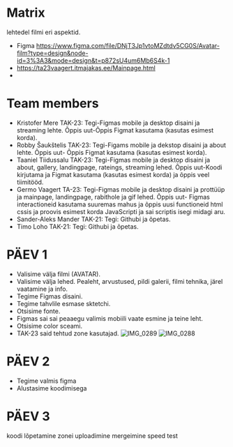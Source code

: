 # Matrix
lehtedel filmi eri aspektid. 
 - Figma https://www.figma.com/file/DNjT3Jp1vtoMZdtdv5CG0S/Avatar-film?type=design&node-id=3%3A3&mode=design&t=p872sU4um6Mb6S4k-1
 - https://ta23vaagert.itmajakas.ee/Mainpage.html
 - 
# Team members 
 - Kristofer Mere TAK-23: Tegi-Figmas mobile ja desktop disaini ja streaming lehte. Õppis uut-Õppis Figmat kasutama (kasutas esimest korda).
 - Robby Šaukštelis TAK-23: Tegi-Figams mobile ja dekstop disaini ja about lehte. Õppis uut- Õppis Figmat kasutama (kasutas esimest korda).
 - Taaniel Tiidussalu TAK-23: Tegi-Figmas mobile ja desktop disaini ja about, gallery, landingpage, rateings, streaming lehed. Õppis uut-Koodi kirjutama ja Figmat kasutama (kasutas esimest korda) ja õppis veel tiimitööd.
 - Germo Vaagert TA-23: Tegi-Figmas mobile ja desktop disaini ja prottüüp ja mainpage, landingpage, rabithole ja gif lehed. Õppis uut- Figmas interactioneid kasutama suuremas mahus ja õppis uusi functioneid html cssis ja proovis esimest korda JavaScripti ja sai scriptis isegi midagi aru.
 - Sander-Aleks Mander TAK-21: Tegi: Githubi ja õpetas.
 - Timo Loho TAK-21: Tegi: Githubi ja õpetas.

# PÄEV 1
- Valisime välja filmi (AVATAR).
- Valisime välja lehed. Pealeht, arvustused, pildi galerii, filmi tehnika, järel vaatamine ja info.
- Tegime Figmas disaini.
- Tegime tahvlile esmase sktetchi.
- Otsisime fonte.
- Figmas sai sai peaaegu valimis mobiili vaate esmine ja teine leht.
- Otsisime color sceami.
- TAK-23 said tehtud zone kasutajad.
![IMG_0289](https://github.com/germovaa/grupp-9/assets/93116819/12fbfaa4-20d1-4c40-9a41-883e12d4b3b9)
![IMG_0288](https://github.com/germovaa/grupp-9/assets/93116819/e41c62e7-88d7-4840-b52a-d4ee6d57fef4)

# PÄEV 2
- Tegime valmis figma
- Alustasime koodimisega

# PÄEV 3
koodi lõpetamine
zonei uploadimine
mergeimine
speed test
